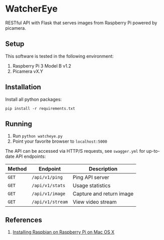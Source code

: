 # WatcherEye
RESTful API with Flask that serves images from Raspberry Pi powered by picamera.

## Setup
This software is tested in the following environment:
1. Raspberry Pi 3 Model B v1.2
2. Picamera vX.Y

## Installation
Install all python packages:

`pip install -r requirements.txt`

## Running
1. Run `python watcheye.py` 
2. Point your favorite browser to `localhost:5000`

The API can be accessed via HTTP/S requests, see `swagger.yml` for up-to-date API endpoints:

| Method | Endpoint | Description |
|-|-|-|
| `GET` | `/api/v1/ping` | Ping API server |
| `GET` | `/api/v1/stats` | Usage statistics |
| `GET` | `/api/v1/image` | Capture and return image |
| `GET` | `/api/v1/stream` | View video stream |

## References
1. [Installing Raspbian on Raspberry Pi on Mac OS X](https://www.raspberrypi.org/documentation/installation/installing-images/)
